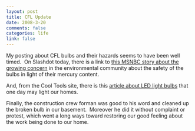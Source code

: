 ```yaml
--- 
layout: post
title: CFL Update
date: 2008-3-20
comments: false
categories: life
link: false
---
```

My posting about CFL bulbs and their hazards seems to have been well timed.  On Slashdot today, there is a link to <a href="http://www.msnbc.msn.com/id/23694819/" title="Shining a light on fluorescent bulbs">this MSNBC story about the growing concern</a> in the environmental community about the safety of the bulbs in light of their mercury content.

And, from the Cool Tools site, there is this <a href="http://www.kk.org/cooltools/archives/002704.php" title="Lemnis Pharox LED Bulb">article about LED light bulbs</a> that one day may light our homes.

Finally, the construction crew forman was good to his word and cleaned up the broken bulb in our basement.  Moreover he did it without complaint or protest, which went a long ways toward restoring our good feeling about the work being done to our home.
